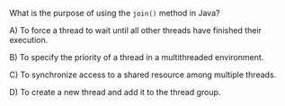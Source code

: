 What is the purpose of using the `join()` method in Java?

A) To force a thread to wait until all other threads have finished their execution.

B) To specify the priority of a thread in a multithreaded environment.

C) To synchronize access to a shared resource among multiple threads.

D) To create a new thread and add it to the thread group.